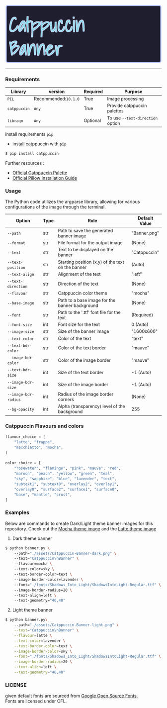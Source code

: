 <picture>
  <source media="(prefers-color-scheme: dark)" srcset="./assets/Catppuccin-Banner-dark.png">
  <source media="(prefers-color-scheme: light)" srcset="./assets/Catppuccin-Banner-light.png">
  <img alt="Catppuccin-Banner" src="./assets/Catppuccin-Banner-dark.png">
</picture>

----------------------------------------------------

### Requirements
|  Library   |          version        |     Required      |                 Purpose                |
|------------|-------------------------|-------------------|----------------------------------------|
|   `PIL`    |   Recommended:`10.1.0`  |        True       |             Image processing           |
|`catppuccin`|           `Any`         |        True       |       Provide catppuccin palettes      |
| `libraqm`  |           `Any`         |      Optional     |    To use `--text-direction` option    |

install requirements `pip`

* install catppuccin with `pip`

```bash
$ pip install catppuccin
```

Further resources : 
* [Official Catppuccin Palette](https://github.com/catppuccin/python/tree/main?tab=readme-ov-file)
* [Official Pillow Installation Guide](https://pillow.readthedocs.io/en/latest/installation.html#python-support)

### Usage
The Python code utilizes the argparse library, allowing for various configurations of the image through the terminal. 


| Option              | Type   | Role                                                                        | Default Value   |
|---------------------|--------|-----------------------------------------------------------------------------|-----------------|
| `--path`            | str    | Path to save the generated banner image                                     | "Banner.png"    |
| `--format`          | str    | File format for the output image                                            | (None)          |
| `--text`            | str    | Text to be displayed on the banner                                          | "Catppuccin"    |
| `--text-position`   | str    | Starting position (x,y) of the text on the banner                           | (Auto)          |
| `--text-align`      | str    | Alignment of the text                                                       | "left"          |
| `--text-direction`  | str    | Direction of the text                                                       | (None)          |
| `--flavour`         | str    | Catppuccin color theme                                                      | "mocha"         |
| `--base-image`      | str    | Path to a base image for the banner background                              | (None)          |
| `--font`            | str    | Path to the '.ttf' font file for the text                                   | (Required)      |
| `--font-size`       | int    | Font size for the text                                                      | 0 (Auto)        |
| `--image-size`      | str    | Size of the banner image                                                    | "1600x600"      |
| `--text-color`      | str    | Color of the text                                                           | "text"          |
| `--text-bdr-color`  | str    | Color of the text border                                                    | "mauve"         |
| `--image-bdr-color` | str    | Color of the image border                                                   | "mauve"         |
| `--text-bdr-size`   | int    | Size of the text border                                                     | -1 (Auto)       |
| `--image-bdr-size`  | int    | Size of the image border                                                    | -1 (Auto)       |
| `--image-bdr-radius`| int    | Radius of the image border corners                                          | (None)          |
| `--bg-opacity`      | int    | Alpha (transparency) level of the background                                | 255             |


### Catppuccin Flavours and colors

```python
flavour_choice = [
    "latte", "frappe",
    "macchiatto", "mocha",
]

color_choice = [
    "rosewater", "flamingo", "pink", "mauve", "red",
    "maroon", "peach", "yellow", "green", "teal",
    "sky", "sapphire", "blue", "lavender", "text",
    "subtext1", "subtext0", "overlay2", "overlay1",
    "overlay0", "surface2", "surface1", "surface0",
    "base", "mantle", "crust",
]
```

### Examples

Below are commands to create Dark/Light theme banner images for this repository. Check out the [Mocha theme image](./assets/Catppuccin-Banner-dark.png) and the [Latte theme image](./assets/Catppuccin-Banner-light.png)

1. Dark theme banner

```bash
$ python banner.py \ 
    --path="./assets/Catppuccin-Banner-dark.png" \ 
    --text="Catppuccin\nBanner" \ 
    --flavour=mocha \ 
    --text-color=sky \ 
    --text-border-color=text \ 
    --image-border-color=lavender \ 
    --font="./fonts/Shadows_Into_Light/ShadowsIntoLight-Regular.ttf" \ 
    --image-border-radius=20 \ 
    --text-align=left \ 
    --text-geometry="40,40" 
```

2. Light theme banner

```bash
$ python banner.py\ 
    --path="./assets/Catppuccin-Banner-light.png" \
    --text="Catppuccin\nBanner" \
    --flavour=latte \
    --text-color=lavender \
    --text-border-color=text \
    --image-border-color=sky \
    --font="./fonts/Shadows_Into_Light/ShadowsIntoLight-Regular.ttf" \
    --image-border-radius=20 \
    --text-align=left \
    --text-geometry="40,40"
```

### LICENSE
given default fonts are sourced from [Google Open Source Fonts](https://fonts.google.com/).   
Fonts are licensed under OFL.
